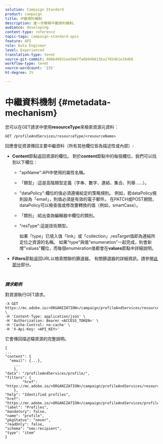 ```yaml
---
solution: Campaign Standard
product: campaign
title: 中繼資料機制
description: 進一步瞭解中繼資料機制。
audience: developing
content-type: reference
topic-tags: campaign-standard-apis
feature: API
role: Data Engineer
level: Experienced
translation-type: tm+mt
source-git-commit: 088b49931ee5047fa6b949813ba17654b1e10d60
workflow-type: tm+mt
source-wordcount: '231'
ht-degree: 2%

---
```



# 中繼資料機制 {#metadata-mechanism}

您可以在GET請求中使用&#x200B;**resourceType**&#x200B;來檢索資源元資料：

`GET /profileAndServices/resourceType/<resourceName>`

回應會從資源傳回主要中繼資料（所有其他欄位皆為描述性或內部）:

* **Content**&#x200B;節點返回資源的欄位。 對於&#x200B;**content**&#x200B;節點中的每個欄位，我們可以找到以下欄位：

   * &quot;apiName&quot;:API中使用的屬性名稱。
   * 「類型」:這是高階類型定義（字串、數字、連結、集合、列舉……）。
   * &quot;dataPolicy&quot;:欄位的值必須遵循給定的策略規則。 例如，若dataPolicy規則設為「email」，則值必須是有效的電子郵件。 在PATCH或POST期間，dataPolicy可以檢查值或修改要轉換的值（例如，smartCase）。
   * 「類別」:給出查詢編輯器中欄位的類別。
   * &quot;resType&quot;:這是技術類型。

      如果「type」已填入值「link」或「collection」,resTarget值即為連結所定位之資源的名稱。
如果&quot;type&quot;與值&quot;enumeration&quot;一起完成，則會新增&quot;values&quot;欄位，而每個enumeration值都會在**values**&#x200B;節點中詳細說明。

* **Filters**&#x200B;節點返回URL以檢索關聯的篩選器。 有關篩選器的詳細資訊，請參閱[此部分](../../api/using/filtering.md)部分。

<!-- créer une section au même niveau sur les liens -->
<!-- dans l'exemple: birthdate, email +  mettre 2 liens : un de type 1-1 , 1-N
si on prend l'exemple de l'org unit, on aura un bon exemple lien -->
<!-- plus reparler du node Data -->

<br/>

***請求範例***

對資源執行GET請求。

```
-X GET https://mc.adobe.io/<ORGANIZATION>/campaign/profileAndServices/resourceType/profile \
-H 'Content-Type: application/json' \
-H 'Authorization: Bearer <ACCESS_TOKEN>' \
-H 'Cache-Control: no-cache' \
-H 'X-Api-Key: <API_KEY>'
```

它會傳回描述檔資源的完整說明。

```
{
...
"content": {
  "email": {...},
    ...
    },
"data": "/profileAndServices/profile/",
"filters": {
        "href": "https://mc.adobe.io/<ORGANIZATION>/campaign/profileAndServices/resourceType/<PKEY>"
    },
"help": "Identified profiles",
"href": "https://mc.adobe.io/<ORGANIZATION>/campaign/profileAndServices/profile/metadata",
"label": "Profiles",
"mandatory": false,
"name": "profile",
"pkgStatus": "never",
"readOnly": false,
"schema": "nms:recipient",
"type": "item"
}
```

